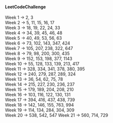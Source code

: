 #### LeetCodeChallenge 
Week 1 -> 2, 3   
Week 2 -> 5, 11, 15, 16, 17   
Week 3 -> 18, 19, 22, 24, 33     
Week 4 -> 34, 39, 45, 46, 48  
Week 5 -> 40, 49, 53, 56, 63   
Week 6 -> 73, 102, 143, 347, 424  
Week 7 -> 105, 207, 238, 322, 647   
Week 8 -> 79, 98, 200, 300, 435   
Week 9 -> 152, 153, 198, 377, 1143  
Week 10 -> 55, 128, 133, 139, 213, 417  
Week 11 -> 328, 334, 341, 378, 380, 395   
Week 12 -> 240, 279, 287, 289, 324   
Week 13 -> 36, 54, 62, 75, 78  
Week 14 -> 215, 227, 230, 236, 237  
Week 15 -> 179, 189, 204, 208, 210   
Week 16 -> 103, 116, 122, 130, 131   
Week 17 -> 394, 416, 437, 438, 739  
Week 18 -> 142, 146, 155, 763, 994  
Week 19 -> 114, 134, 284, 304, 309  
Week 20 -> 538, 542, 547
Week 21 -> 560, 714, 729    

